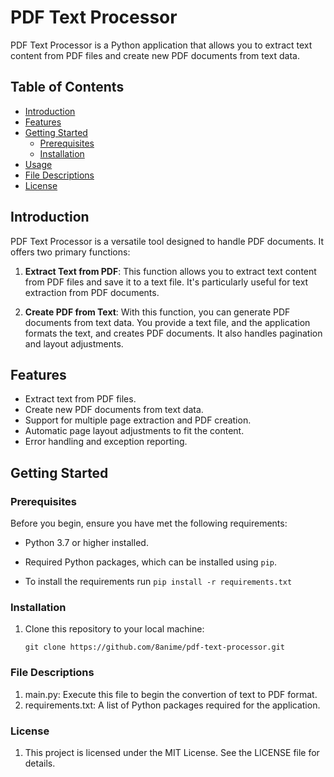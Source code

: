 # PDF Text Processor

PDF Text Processor is a Python application that allows you to extract text content from PDF files and create new PDF documents from text data.

## Table of Contents
- [Introduction](#introduction)
- [Features](#features)
- [Getting Started](#getting-started)
  - [Prerequisites](#prerequisites)
  - [Installation](#installation)
- [Usage](#usage)
- [File Descriptions](#file-descriptions)
- [License](#license)

## Introduction

PDF Text Processor is a versatile tool designed to handle PDF documents. It offers two primary functions:

1. **Extract Text from PDF**: This function allows you to extract text content from PDF files and save it to a text file. It's particularly useful for text extraction from PDF documents.

2. **Create PDF from Text**: With this function, you can generate PDF documents from text data. You provide a text file, and the application formats the text, and creates PDF documents. It also handles pagination and layout adjustments.

## Features

- Extract text from PDF files.
- Create new PDF documents from text data.
- Support for multiple page extraction and PDF creation.
- Automatic page layout adjustments to fit the content.
- Error handling and exception reporting.

## Getting Started

### Prerequisites

Before you begin, ensure you have met the following requirements:

- Python 3.7 or higher installed.
- Required Python packages, which can be installed using `pip`.

- To install the requirements run `pip install -r requirements.txt`

### Installation

1. Clone this repository to your local machine:

   ```shell
   git clone https://github.com/8anime/pdf-text-processor.git

### File Descriptions

1. main.py: Execute this file to begin the convertion of text to PDF format.
2. requirements.txt: A list of Python packages required for the application.

### License

1. This project is licensed under the MIT License. See the LICENSE file for details.